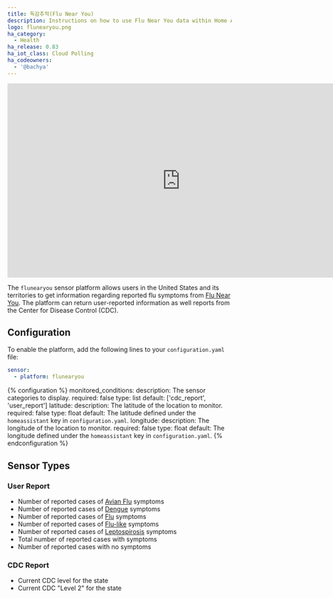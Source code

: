 ```yaml
---
title: 독감추적(Flu Near You)
description: Instructions on how to use Flu Near You data within Home Assistant
logo: flunearyou.png
ha_category:
  - Health
ha_release: 0.83
ha_iot_class: Cloud Polling
ha_codeowners:
  - '@bachya'
---
```


<div class='videoWrapper'>
<iframe width="776" height="437" src="https://www.youtube.com/embed/BmkJyhk5Bwc" frameborder="0" allow="accelerometer; autoplay; encrypted-media; gyroscope; picture-in-picture" allowfullscreen></iframe>
</div>

The `flunearyou` sensor platform allows users in the United States and its
territories to get information regarding reported flu symptoms from [Flu Near
You](https://flunearyou.org/). The platform can return user-reported information as well reports from the
Center for Disease Control (CDC).

## Configuration

To enable the platform, add the following lines to your `configuration.yaml`
file:

```yaml
sensor:
  - platform: flunearyou
```

{% configuration %}
monitored_conditions:
  description: The sensor categories to display.
  required: false
  type: list
  default: ['cdc_report', 'user_report']
latitude:
  description: The latitude of the location to monitor.
  required: false
  type: float
  default: The latitude defined under the `homeassistant` key in `configuration.yaml`.
longitude:
  description: The longitude of the location to monitor.
  required: false
  type: float
  default: The longitude defined under the `homeassistant` key in `configuration.yaml`.
{% endconfiguration %}

## Sensor Types

### User Report

* Number of reported cases of [Avian Flu](https://www.cdc.gov/flu/avianflu/index.htm) symptoms
* Number of reported cases of [Dengue](https://www.cdc.gov/dengue/index.html) symptoms
* Number of reported cases of [Flu](https://www.cdc.gov/flu/) symptoms
* Number of reported cases of [Flu-like](https://en.wikipedia.org/wiki/Influenza-like_illness) symptoms
* Number of reported cases of [Leptospirosis](https://www.cdc.gov/leptospirosis/index.html) symptoms
* Total number of reported cases with symptoms
* Number of reported cases with no symptoms

### CDC Report

* Current CDC level for the state
* Current CDC "Level 2" for the state
